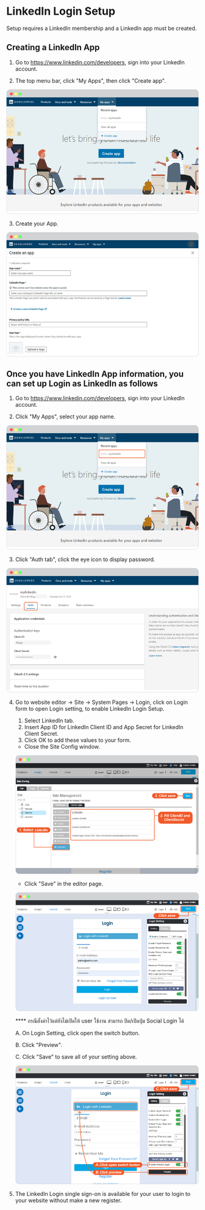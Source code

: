 # LinkedIn Login Setup

Setup requires a LinkedIn membership and a LinkedIn app must be created.

## Creating a LinkedIn App

1. Go to <https://www.linkedin.com/developers>, sign into your LinkedIn account.

2. The top menu bar, click "My Apps", then click "Create app".

![image](images/login_social_linkedin/linkedin_01.png)

3. Create your App.

![image](images/login_social_linkedin/linkedin_02.png)

## Once you have LinkedIn App information, you can set up Login as LinkedIn as follows

1. Go to <https://www.linkedin.com/developers>, sign into your LinkedIn account.

2. Click "My Apps", select your app name.

![image](images/login_social_linkedin/linkedin_03.png)

3. Click "Auth tab", click the eye icon to display password.

![image](images/login_social_linkedin/linkedin_04.png)

4. Go to website editor -> Site -> System Pages -> Login, click on Login form to open Login setting, to enable LinkedIn Login Setup.

   1. Select LinkedIn tab.
   2. Insert App ID for LinkedIn Client ID and App Secret for LinkedIn Client Secret.
   3. Click OK to add these values to your form.
    - Close the Site Config window.
  
    ![image](images/login_social_linkedin/linkedin_login_config_01.jpg)

     - Click "Save" in the editor page.

    ![image](images/login_social_linkedin/img_linkedin_login_config_03.png)

    **** กรณีตั้งค่าไว้แต่ยังไม่เปิดให้ user ใช้งาน สามารถ ปิด/เปิดปุ่ม Social Login ได้

    A.  On Login Setting, click open the switch button.

    B.  Click "Preview".

    C.  Click "Save" to save all of your setting above.

    ![image](images/login_social_linkedin/linkedin_login_config_02_2.png)

5. The LinkedIn Login single sign-on is available for your user to login to your website without make a new register.

